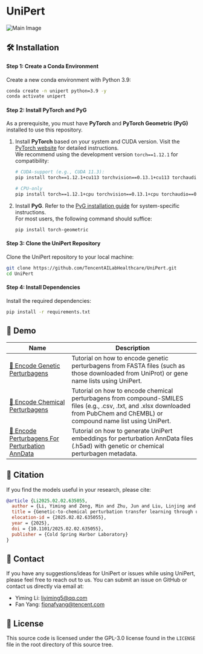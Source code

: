 # UniPert

![Main Image](https://github.com/user-attachments/assets/8e87b9a5-25f1-48fc-887b-df887d718a4b)


## 🛠️ Installation 

#### Step 1: Create a Conda Environment  
Create a new conda environment with Python 3.9:  
```bash
conda create -n unipert python=3.9 -y
conda activate unipert
```

#### Step 2: Install PyTorch and PyG  
As a prerequisite, you must have **PyTorch** and **PyTorch Geometric (PyG)** installed to use this repository.  

1. Install **PyTorch** based on your system and CUDA version. Visit the [PyTorch website](https://pytorch.org/get-started/locally/) for detailed instructions.  
   We recommend using the development version `torch==1.12.1` for compatibility:  
   ```bash
   # CUDA-support (e.g., CUDA 11.3):
   pip install torch==1.12.1+cu113 torchvision==0.13.1+cu113 torchaudio==0.12.1 --extra-index-url https://download.pytorch.org/whl/cu113

   # CPU-only
   pip install torch==1.12.1+cpu torchvision==0.13.1+cpu torchaudio==0.12.1 --extra-index-url https://download.pytorch.org/whl/cpu
   ```

2. Install **PyG**. Refer to the [PyG installation guide](https://pytorch-geometric.readthedocs.io/en/latest/notes/installation.html) for system-specific instructions.  
   For most users, the following command should suffice:  
   ```bash
   pip install torch-geometric
   ```

#### Step 3: Clone the UniPert Repository  
Clone the UniPert repository to your local machine:
   ```bash
   git clone https://github.com/TencentAILabHealthcare/UniPert.git
   cd UniPert
   ```

#### Step 4: Install Dependencies
Install the required dependencies:
   ```bash
   pip install -r requirements.txt
   ```

##  📖 Demo

| Name | Description |
|-----------------|-------------|
| [🧬 Encode Genetic Perturbagens](demo/tutorial_encode_genetic_perturbagens.ipynb) | Tutorial on how to encode genetic perturbagens from FASTA files (such as those downloaded from UniProt) or gene name lists using UniPert. |
| [💊 Encode Chemical Perturbagens](demo/tutorial_encode_chemical_perturbagens.ipynb) | Tutorial on how to encode chemical perturbagens from compound-SMILES files (e.g., .csv, .txt, and .xlsx downloaded from PubChem and ChEMBL) or compound name list using UniPert. |
| [🔗 Encode Perturbagens For Perturbation AnnData](demo/tutorial_generate_UniPert_representation_for_pert_adata.ipynb) | Tutorial on how to generate UniPert embeddings for perturbation AnnData files (.h5ad) with genetic or chemical perturbagen metadata. |

## 🤝 Citation

If you find the models useful in your research, please cite:

```bibtex
@article {Li2025.02.02.635055,
  author = {Li, Yiming and Zeng, Min and Zhu, Jun and Liu, Linjing and Wang, Fang and Huang, Longkai and Yang, Fan and Li, Min and Yao, Jianhua},
  title = {Genetic-to-chemical perturbation transfer learning through unified multimodal molecular representations},
  elocation-id = {2025.02.02.635055},
  year = {2025},
  doi = {10.1101/2025.02.02.635055},
  publisher = {Cold Spring Harbor Laboratory}
}
```

## 📧 Contact

If you have any suggestions/ideas for UniPert or issues while using UniPert, please feel free to reach out to us. You can submit an issue on GitHub or contact us directly via email at:
	
- Yiming Li: liyiming5@qq.com
- Fan Yang: fionafyang@tencent.com

## 🚨 License 

This source code is licensed under the GPL-3.0 license found in the `LICENSE` file
in the root directory of this source tree.
